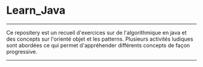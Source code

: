 # Learn_Java
**********************************************************************************************************************************
Ce repositery est un recueil d'exercices sur de l'algorithmique en java et des concepts sur l'orienté objet et les patterns.
Plusieurs activités ludiques sont abordées ce qui permet d'appréhender différents concepts de façon progressive.
**********************************************************************************************************************************

